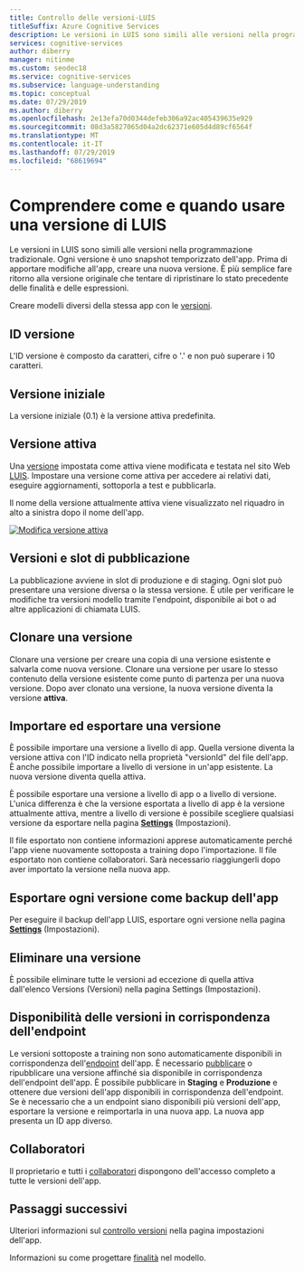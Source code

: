 ```yaml
---
title: Controllo delle versioni-LUIS
titleSuffix: Azure Cognitive Services
description: Le versioni in LUIS sono simili alle versioni nella programmazione tradizionale. Ogni versione è uno snapshot temporizzato dell'app. Prima di apportare modifiche all'app, creare una nuova versione. È facile tornare all'esatta app e quindi tentare di riportare la finalità e le espressioni dell'app a uno stato precedente.
services: cognitive-services
author: diberry
manager: nitinme
ms.custom: seodec18
ms.service: cognitive-services
ms.subservice: language-understanding
ms.topic: conceptual
ms.date: 07/29/2019
ms.author: diberry
ms.openlocfilehash: 2e13efa70d0344defeb306a92ac405439635e929
ms.sourcegitcommit: 08d3a5827065d04a2dc62371e605d4d89cf6564f
ms.translationtype: MT
ms.contentlocale: it-IT
ms.lasthandoff: 07/29/2019
ms.locfileid: "68619694"
---
```

# <a name="understand-how-and-when-to-use-a-luis-version"></a>Comprendere come e quando usare una versione di LUIS

Le versioni in LUIS sono simili alle versioni nella programmazione tradizionale. Ogni versione è uno snapshot temporizzato dell'app. Prima di apportare modifiche all'app, creare una nuova versione. È più semplice fare ritorno alla versione originale che tentare di ripristinare lo stato precedente delle finalità e delle espressioni.

Creare modelli diversi della stessa app con le [versioni](luis-how-to-manage-versions.md). 

## <a name="version-id"></a>ID versione
L'ID versione è composto da caratteri, cifre o '.' e non può superare i 10 caratteri.

## <a name="initial-version"></a>Versione iniziale
La versione iniziale (0.1) è la versione attiva predefinita. 

## <a name="active-version"></a>Versione attiva
Una [versione](luis-how-to-manage-versions.md#set-active-version) impostata come attiva viene modificata e testata nel sito Web [LUIS](luis-reference-regions.md). Impostare una versione come attiva per accedere ai relativi dati, eseguire aggiornamenti, sottoporla a test e pubblicarla.

Il nome della versione attualmente attiva viene visualizzato nel riquadro in alto a sinistra dopo il nome dell'app. 

[![Modifica versione attiva](./media/luis-concept-version/version-in-nav-bar-inline.png)](./media/luis-concept-version/version-in-nav-bar-expanded.png#lightbox)

## <a name="versions-and-publishing-slots"></a>Versioni e slot di pubblicazione
La pubblicazione avviene in slot di produzione e di staging. Ogni slot può presentare una versione diversa o la stessa versione. È utile per verificare le modifiche tra versioni modello tramite l'endpoint, disponibile ai bot o ad altre applicazioni di chiamata LUIS. 

## <a name="clone-a-version"></a>Clonare una versione
Clonare una versione per creare una copia di una versione esistente e salvarla come nuova versione. Clonare una versione per usare lo stesso contenuto della versione esistente come punto di partenza per una nuova versione. Dopo aver clonato una versione, la nuova versione diventa la versione **attiva**. 

## <a name="import-and-export-a-version"></a>Importare ed esportare una versione
È possibile importare una versione a livello di app. Quella versione diventa la versione attiva con l'ID indicato nella proprietà "versionId" del file dell'app. È anche possibile importare a livello di versione in un'app esistente. La nuova versione diventa quella attiva. 

È possibile esportare una versione a livello di app o a livello di versione. L'unica differenza è che la versione esportata a livello di app è la versione attualmente attiva, mentre a livello di versione è possibile scegliere qualsiasi versione da esportare nella pagina **[Settings](luis-how-to-manage-versions.md)** (Impostazioni). 

Il file esportato non contiene informazioni apprese automaticamente perché l'app viene nuovamente sottoposta a training dopo l'importazione. Il file esportato non contiene collaboratori. Sarà necessario riaggiungerli dopo aver importato la versione nella nuova app.

## <a name="export-each-version-as-app-backup"></a>Esportare ogni versione come backup dell'app
Per eseguire il backup dell'app LUIS, esportare ogni versione nella pagina **[Settings](luis-how-to-manage-versions.md)** (Impostazioni).

## <a name="delete-a-version"></a>Eliminare una versione
È possibile eliminare tutte le versioni ad eccezione di quella attiva dall'elenco Versions (Versioni) nella pagina Settings (Impostazioni). 

## <a name="version-availability-at-the-endpoint"></a>Disponibilità delle versioni in corrispondenza dell'endpoint
Le versioni sottoposte a training non sono automaticamente disponibili in corrispondenza dell'[endpoint](luis-glossary.md#endpoint) dell'app. È necessario [pubblicare](luis-how-to-publish-app.md) o ripubblicare una versione affinché sia disponibile in corrispondenza dell'endpoint dell'app. È possibile pubblicare in **Staging** e **Produzione** e ottenere due versioni dell'app disponibili in corrispondenza dell'endpoint. Se è necessario che a un endpoint siano disponibili più versioni dell'app, esportare la versione e reimportarla in una nuova app. La nuova app presenta un ID app diverso.

## <a name="collaborators"></a>Collaboratori
Il proprietario e tutti i [collaboratori](luis-how-to-collaborate.md) dispongono dell'accesso completo a tutte le versioni dell'app.

## <a name="next-steps"></a>Passaggi successivi

Ulteriori informazioni sul [controllo versioni](luis-how-to-manage-versions.md) nella pagina impostazioni dell'app. 

Informazioni su come progettare [finalità](luis-concept-intent.md) nel modello.
